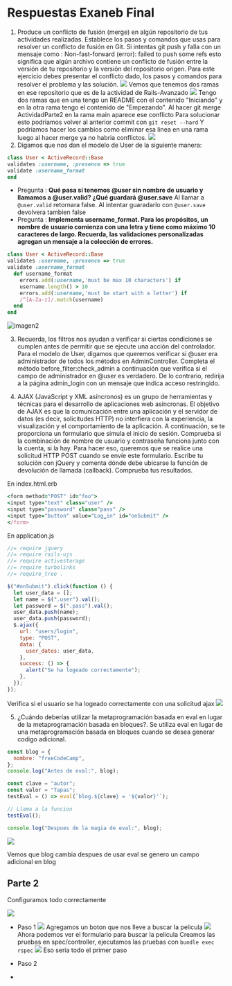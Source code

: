# Respuestas Exaneb Final

1. Produce un conflicto de fusión (merge) en algún repositorio de tus actividades realizadas. Establece los pasos y comandos que usas para resolver un conflicto de fusión en Git. Si intentas git push y falla con un mensaje como : Non-fast-forward (error): failed to push some refs esto significa que algún archivo contiene un conflicto de fusión entre la versión de tu repositorio y la versión del repositorio origen. Para este ejercicio debes presentar el conflicto dado, los pasos y comandos para resolver el problema y las solución.
   ![](Rama1.png)
   Vemos que tenemos dos ramas en ese repositorio que es de la actividad de Rails-Avanzado
   ![](conflicto.png)
   Tengo dos ramas que en una tengo un README con el contenido "Iniciando" y en la otra rama tengo el contenido de "Empezando".
   Al hacer git merge ActividadParte2 en la rama main aparece ese conflicto
   Para solucionar esto podriamos volver al anterior commit
   con `git reset --hard` Y podriamos hacer los cambios como eliminar esa linea en una rama luego al hacer merge ya no habria conflictos.
   ![](solucion.png)
2. Digamos que nos dan el modelo de User de la siguiente manera:

```ruby
class User < ActiveRecord::Base
validates :username, :presence => true
validate :username_format
end
```

- Pregunta : **Qué pasa si tenemos @user sin nombre de usuario y llamamos a @user.valid? ¿Qué guardará @user.save**
  Al llamar a `@user.valid` retornara false. Al intentar guaradarlo con `@user.save` devolvera tambien false
- Pregunta : **Implementa username_format. Para los propósitos, un nombre de usuario comienza con una letra y tiene como máximo 10 caracteres de largo. Recuerda, las validaciones personalizadas agregan un mensaje a la colección de errores.**

```ruby
class User < ActiveRecord::Base
validates :username, :presence => true
validate :username_format
  def username_format
    errors.add(:username,'must be max 10 characters') if
    username.length() > 10
    errors.add(:username,'must be start with a letter') if
    /^[A-Za-z]/.match(username)
  end
end
```

![imagen2](2.png) 

3. Recuerda, los filtros nos ayudan a verificar si ciertas condiciones se cumplen antes de permitir que se ejecute una acción del controlador. Para el modelo de User, digamos que queremos verificar si @user era administrador de todos los métodos en AdminController. Completa el método before_filter:check_admin a continuación que verifica si el campo de administrador en @user es verdadero. De lo contrario, redirija a la página admin_login con un mensaje que indica acceso restringido.

4. AJAX (JavaScript y XML asíncronos) es un grupo de herramientas y técnicas para el desarrollo de aplicaciones web asíncronas. El objetivo de AJAX es que la comunicación entre una aplicación y el servidor de datos (es decir, solicitudes HTTP) no interfiera con la experiencia, la visualización y el comportamiento de la aplicación. A continuación, se te proporciona un formulario que simula el inicio de sesión. Comprueba si la combinación de nombre de usuario y contraseña funciona junto con la cuenta, si la hay. Para hacer eso, queremos que se realice una solicitud HTTP POST cuando se envíe este formulario. Escribe tu solución con jQuery y comenta dónde debe ubicarse la función de devolución de llamada (callback). Comprueba tus resultados.

En index.html.erb

```ruby
<form method="POST" id="foo">
<input type="text" class="user" />
<input type="password" class="pass" />
<input type="button" value="Log␣in" id="onSubmit" />
</form>
```

En application.js

```javascript
//= require jquery
//= require rails-ujs
//= require activestorage
//= require turbolinks
//= require_tree .

$("#onSubmit").click(function () {
  let user_data = [];
  let name = $(".user").val();
  let password = $(".pass").val();
  user_data.push(name);
  user_data.push(password);
  $.ajax({
    url: "users/login",
    type: "POST",
    data: {
      user_datos: user_data,
    },
    success: () => {
      alert("Se ha logeado correctamente");
    },
  });
});
```

Verifica si el usuario se ha logeado correctamente con una solicitud ajax
![](4.png)

5. ¿Cuándo deberías utilizar la metaprogramación basada en eval en lugar de la metaprogramación basada en bloques?.
   Se utiliza eval en lugar de una metaprogramación basada en bloques cuando se desea generar codigo adicional.

```javascript
const blog = {
  nombre: "freeCodeCamp",
};
console.log("Antes de eval:", blog);

const clave = "autor";
const valor = "Tapas";
testEval = () => eval(`blog.${clave} = '${valor}'`);

// Llama a la funcion
testEval();

console.log("Despues de la magia de eval:", blog);
```
![](eval.png)

Vemos que blog cambia despues de usar eval se genero un campo adicional en blog

## Parte 2

Configuramos todo correctamente

![](Part2.png)

- Paso 1
  ![](Part2-btn.png)
  Agregamos un boton que nos lleve a buscar la pelicula
  ![](Part2-form.png)
  Ahora podemos ver el formulario para buscar la pelicula
  Creamos las pruebas en spec/controller, ejecutamos las pruebas con `bundle exec rspec`
  ![](rspec1.png)
  Eso seria todo el primer paso  
- Paso 2
  
-
